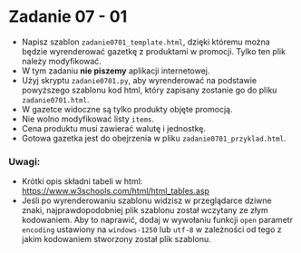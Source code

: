# Zadanie 07 - 01

- Napisz szablon `zadanie0701_template.html`, dzięki któremu można będzie wyrenderować gazetkę z produktami w promocji. Tylko ten plik należy modyfikować.
- W tym zadaniu **nie piszemy** aplikacji internetowej.
- Użyj skryptu `zadanie0701.py`, aby wyrenderować na podstawie powyższego szablonu kod html, który zapisany zostanie go do pliku `zadanie0701.html`.
- W gazetce widoczne są tylko produkty objęte promocją.
- Nie wolno modyfikować listy `items`.
- Cena produktu musi zawierać walutę i jednostkę.
- Gotowa gazetka jest do obejrzenia w pliku `zadanie0701_przyklad.html`.



### Uwagi:
- Krótki opis składni tabeli w html: https://www.w3schools.com/html/html_tables.asp 
- Jeśli po wyrenderowaniu szablonu widzisz w przeglądarce dziwne znaki, najprawdopodobniej plik szablonu został wczytany ze złym kodowaniem. Aby to naprawić, dodaj w wywołaniu funkcji `open` parametr `encoding` ustawiony na `windows-1250` lub `utf-8` w zależności od tego z jakim kodowaniem stworzony został plik szablonu.
